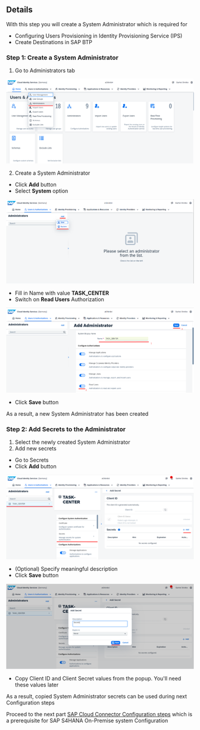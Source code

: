 ## Details

With this step you will create a System Administrator which is required for 
- Configuring Users Provisioning in Identity Provisioning Service (IPS)
- Create Destinations in SAP BTP


### Step 1: Create a System Administrator

1. Go to Administrators tab

![Administrators tab](./Images/1.1.1.png "Administrators tab")

2. Create a System Administrator

- Click **Add** button
- Select **System** option

![System Administrator](./Images/1.2.1.png "System Administrator")

- Fill in Name with value **TASK_CENTER**
- Switch on **Read Users** Authorization

![System Administrator](./Images/1.2.2.png "System Administrator")

- Click **Save** button

As a result, a new System Administrator has been created


### Step 2: Add Secrets to the Administrator

1. Select the newly created System Administrator
2. Add new secrets
- Go to Secrets
- Click **Add** button

![Add user to user group](./Images/2.2.1.png "Add user to user group")

- (Optional) Specify meaningful description
- Click **Save** button

![Create Secrets](./Images/2.2.2.png "Create Secrets")

- Copy Client ID and Client Secret values from the popup. You'll need these values later


As a result, copied System Administrator secrets can be used during next Configuration steps


Proceed to the next part [SAP Cloud Connector Configuration steps](https://github.com/Sereg20/Task_Center/blob/master/SCC_config/README.md) which is a prerequisite for SAP S4HANA On-Premise system Configuration 
